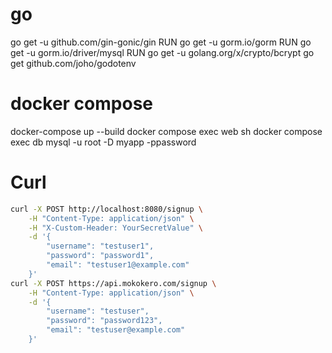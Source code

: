 # go
go get -u github.com/gin-gonic/gin
RUN go get -u gorm.io/gorm
RUN go get -u gorm.io/driver/mysql
RUN go get -u golang.org/x/crypto/bcrypt
go get github.com/joho/godotenv

# docker compose
docker-compose up --build
docker compose exec web sh
docker compose exec db mysql -u root -D myapp -ppassword

# Curl
```sh
curl -X POST http://localhost:8080/signup \
    -H "Content-Type: application/json" \
    -H "X-Custom-Header: YourSecretValue" \
    -d '{
        "username": "testuser1",
        "password": "password1",
        "email": "testuser1@example.com"
    }'
curl -X POST https://api.mokokero.com/signup \
    -H "Content-Type: application/json" \
    -d '{
        "username": "testuser",
        "password": "password123",
        "email": "testuser@example.com"
    }'
```
